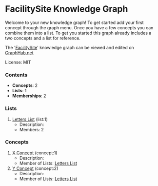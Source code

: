# FacilitySite Knowledge Graph

Welcome to your new knowledge graph! To get started add your first concept through the graph menu. Once you have a few concepts you can combine them into a list. To get you started this graph already includes a two concepts and a list for reference.

The '[FacilitySite](https://graphhub.net/facilitysite)' knowledge graph can be viewed and edited on [GraphHub.net](https://graphhub.net)

License: MIT
### Contents
- **Concepts**: 2
- **Lists**: 1
- **Memberships**: 2
### Lists
1. [Letters List](/facilitysite/list/letters-list?id=1) (list:1)
   - Description: 
   - Members: 2
### Concepts
1. [X Concept](/facilitysite/concept/x-concept?id=1) (concept:1)
   - Description: 
   - Member of Lists: [Letters List](/facilitysite/list/letters-list?id=1)
1. [Y Concept](/facilitysite/concept/y-concept?id=2) (concept:2)
   - Description: 
   - Member of Lists: [Letters List](/facilitysite/list/letters-list?id=1)
